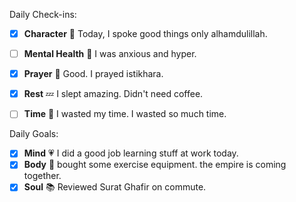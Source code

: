 Daily Check-ins:
- [x] **Character** :tongue: Today, I spoke good things only alhamdulillah.
- [ ] **Mental Health** :thought_balloon: I was anxious and hyper. 
- [x] **Prayer** :pray: Good. I prayed istikhara.
- [x] **Rest** :zzz: I slept amazing. Didn't need coffee.
- [ ] **Time** :iphone: I wasted my time. I wasted so much time.



Daily Goals:
- [x] **Mind** :heartpulse: I did a good job learning stuff at work today.
- [x] **Body** :dancer: bought some exercise equipment. the empire is coming together.
- [x] **Soul** :books: Reviewed Surat Ghafir on commute.
